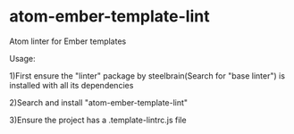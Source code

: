 # atom-ember-template-lint
Atom linter for Ember templates

Usage:

1)First ensure the "linter" package by steelbrain(Search for "base linter") is installed with all its dependencies

2)Search and install "atom-ember-template-lint"

3)Ensure the project has a .template-lintrc.js file
